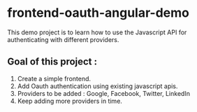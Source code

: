 # frontend-oauth-angular-demo
This demo project is to learn how to use the Javascript API for authenticating with different providers. 

<h2>Goal of this project : </h2>
<ol>
	<li>Create a simple frontend.</li>
	<li>Add Oauth authentication using existing javascript apis.</li>
	<li>Providers to be added : Google, Facebook, Twitter, LinkedIn</li>
	<li>Keep adding more providers in time.</li>
</ol>
